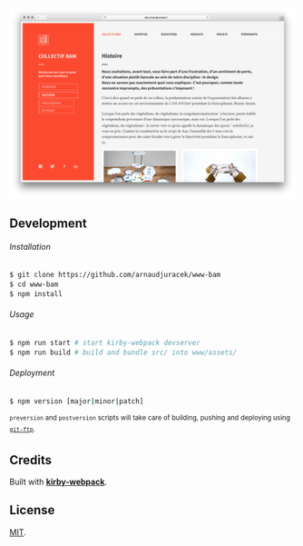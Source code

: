 [![preview](preview.png?raw=true)](https://collectifbam.fr/)

## Development

###### Installation
```sh
$ git clone https://github.com/arnaudjuracek/www-bam
$ cd www-bam
$ npm install
```

###### Usage
```sh
$ npm run start # start kirby-webpack devserver
$ npm run build # build and bundle src/ into www/assets/
```

###### Deployment
```sh
$ npm version [major|minor|patch]
```
<sup>`preversion` and `postversion` scripts will take care of building, pushing and deploying using [`git-ftp`](https://github.com/git-ftp/git-ftp).</sup>

## Credits

Built with [**kirby-webpack**](https://github.com/brocessing/kirby-webpack).

## License

[MIT](https://tldrlegal.com/license/mit-license).
